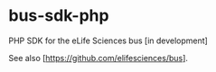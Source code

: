 # bus-sdk-php
PHP SDK for the eLife Sciences bus [in development]

See also [https://github.com/elifesciences/bus].
